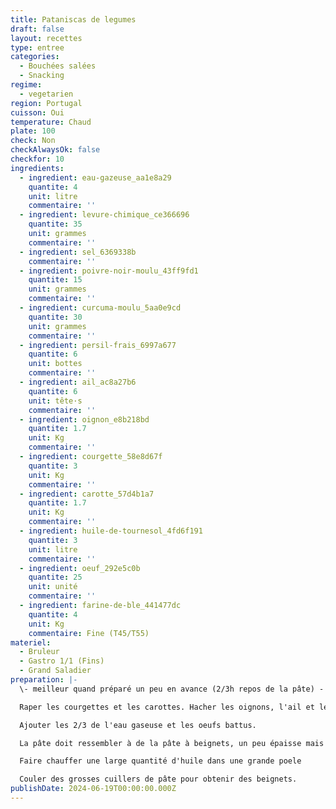 ```yaml
---
title: Pataniscas de legumes
draft: false
layout: recettes
type: entree
categories:
  - Bouchées salées
  - Snacking
regime:
  - vegetarien
region: Portugal
cuisson: Oui
temperature: Chaud
plate: 100
check: Non
checkAlwaysOk: false
checkfor: 10
ingredients:
  - ingredient: eau-gazeuse_aa1e8a29
    quantite: 4
    unit: litre
    commentaire: ''
  - ingredient: levure-chimique_ce366696
    quantite: 35
    unit: grammes
    commentaire: ''
  - ingredient: sel_6369338b
    commentaire: ''
  - ingredient: poivre-noir-moulu_43ff9fd1
    quantite: 15
    unit: grammes
    commentaire: ''
  - ingredient: curcuma-moulu_5aa0e9cd
    quantite: 30
    unit: grammes
    commentaire: ''
  - ingredient: persil-frais_6997a677
    quantite: 6
    unit: bottes
    commentaire: ''
  - ingredient: ail_ac8a27b6
    quantite: 6
    unit: tête·s
    commentaire: ''
  - ingredient: oignon_e8b218bd
    quantite: 1.7
    unit: Kg
    commentaire: ''
  - ingredient: courgette_58e8d67f
    quantite: 3
    unit: Kg
    commentaire: ''
  - ingredient: carotte_57d4b1a7
    quantite: 1.7
    unit: Kg
    commentaire: ''
  - ingredient: huile-de-tournesol_4fd6f191
    quantite: 3
    unit: litre
    commentaire: ''
  - ingredient: oeuf_292e5c0b
    quantite: 25
    unit: unité
    commentaire: ''
  - ingredient: farine-de-ble_441477dc
    quantite: 4
    unit: Kg
    commentaire: Fine (T45/T55)
materiel:
  - Bruleur
  - Gastro 1/1 (Fins)
  - Grand Saladier
preparation: |-
  \- meilleur quand préparé un peu en avance (2/3h repos de la pâte) -

  Raper les courgettes et les carottes. Hacher les oignons, l'ail et le persil. Dans un grand récipent, ajouter les épices et la levure au reste, bien mélanger. Ajouter la farine et remélanger jusqu'à avoir une texture homogène.

  Ajouter les 2/3 de l'eau gaseuse et les oeufs battus. 

  La pâte doit ressembler à de la pâte à beignets, un peu épaisse mais pas trop. Le dernier tiers d'eau pour rectifier.

  Faire chauffer une large quantité d'huile dans une grande poele

  Couler des grosses cuillers de pâte pour obtenir des beignets.
publishDate: 2024-06-19T00:00:00.000Z
---
```

